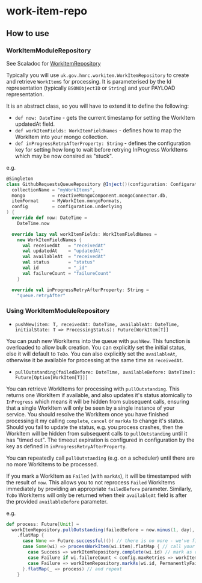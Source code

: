 # work-item-repo

## How to use

### WorkItemModuleRepository

See Scaladoc for [WorkItemRepository](../master/src/main/scala/uk/gov/hmrc/workitem/WorkItemRepository.scala)

Typically you will use `uk.gov.hmrc.workitem.WorkItemRepository` to create and retrieve `WorkItem`s for processing.
It is parameterised by the Id representation (typically `BSONObjectID` or `String`) and your PAYLOAD representation.

It is an abstract class, so you will have to extend it to define the following:

* `def now: DateTime` - gets the current timestamp for setting the WorkItem updatedAt field.
* `def workItemFields: WorkItemFieldNames` - defines how to map the WorkItem into your mongo collection.
* `def inProgressRetryAfterProperty: String` - defines the configuration key for setting how long to wait before retrying InProgress WorkItems which may be now consired as "stuck".



e.g.

```scala
@Singleton
class GithubRequestsQueueRepository @Inject()(configuration: Configuration, reactiveMongoComponent: ReactiveMongoComponent) extends WorkItemRepository[MyWorkItem, BSONObjectID](
  collectionName = "myWorkItems",
  mongo          = reactiveMongoComponent.mongoConnector.db,
  itemFormat     = MyWorkItem.mongoFormats,
  config         = configuration.underlying
) {
  override def now: DateTime =
    DateTime.now

  override lazy val workItemFields: WorkItemFieldNames =
    new WorkItemFieldNames {
      val receivedAt   = "receivedAt"
      val updatedAt    = "updatedAt"
      val availableAt  = "receivedAt"
      val status       = "status"
      val id           = "_id"
      val failureCount = "failureCount"
    }

  override val inProgressRetryAfterProperty: String =
    "queue.retryAfter"
```

### Using WorkItemModuleRepository

- `pushNew(item: T, receivedAt: DateTime, availableAt: DateTime, initialState: T => ProcessingStatus): Future[WorkItem[T]]`

You can push new WorkItems into the queue with `pushNew`. This function is overloaded to allow bulk creation. You can explicitly set the initial status, else it will default to `ToDo`. You can also explicitly set the `availableAt`, otherwise it be available for processing at the same time as `receivedAt`.

- `pullOutstanding(failedBefore: DateTime, availableBefore: DateTime): Future[Option[WorkItem[T]]]`

You can retrieve WorkItems for processing with `pullOutstanding`. This returns one WorkItem if available, and also updates it's status atomically to `InProgress` which means it will be hidden from subsequent calls, ensuring that a single WorkItem will only be seen by a single instance of your service.
You should resolve the WorkItem once you have finished processing it my calling `complete`, `cancel` or `markAs` to change it's status.
Should you fail to update the status, e.g. you process crashes, then the WorkItem will be hidden from subsequent calls to `pullOutstanding` until it has "timed out". The timeout expiration is configured in configuration by the key as defined in `inProgressRetryAfterProperty`.

You can repeatedly call `pullOutstanding` (e.g. on a scheduler) until there are no more WorkItems to be processed.

If you mark a WorkItem as `Failed` (with `markAs`), it will be timestamped with the result of `now`. This allows you to not reprocess `Failed` WorkItems immediately by providing an appropriate `failedBefore` parameter.
Similarly, `ToDo` WorkItems will only be returned when their `availableAt` field is after the provided `availableBefore` parameter.

e.g.
```scala
def process: Future[Unit] =
  workItemRepository.pullOutstanding(failedBefore = now.minus(1, day), availableBefore = now) // grab the next WorkItem
    .flatMap {
      case None => Future.successful(()) // there is no more - we've finished
      case Some(wi) => processWorkItem(wi.item).flatMap { // call your function to process a WorkItem
        case Success => workItemRepository.complete(wi.id) // mark as completed
        case Failure if wi.failureCount < config.maxRetries => workItemRepository.markAs(wi.id, Failed, None) // mark as failed - it will be reprocessed after a duration specified by `inProgressRetryAfterProperty`
        case Failure => workItemRepository.markAs(wi.id, PermanentlyFailed, None) // you can also mark as any other status defined by `ProcessingStatus`
      }.flatMap(_ => process) // and repeat
    }
```
